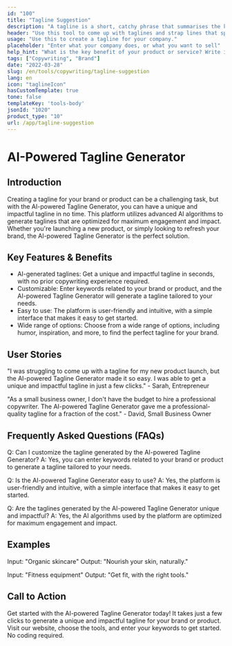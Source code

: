 ```yaml
---
id: "100"
title: "Tagline Suggestion"
description: "A tagline is a short, catchy phrase that summarises the key benefit of a product or service. It is often used in advertising and marketing, and it should be able to capture the essence of the company in a few words."
header: "Use this tool to come up with taglines and strap lines that spark excitement."
usage: "Use this to create a tagline for your company."
placeholder: "Enter what your company does, or what you want to sell"
help_hint: "What is the key benefit of your product or service? Write it down and we'll turn it into a Tagline."
tags: ["Copywriting", "Brand"]
date: "2022-03-28"
slug: /en/tools/copywriting/tagline-suggestion
lang: en
icon: "taglineIcon"
hasCustomTemplate: true
tone: false
templateKey: 'tools-body'
jsonId: "1020"
product_type: "10"
url: /app/tagline-suggestion
---
```


# AI-Powered Tagline Generator

## Introduction

Creating a tagline for your brand or product can be a challenging task, but with the AI-powered Tagline Generator, you can have a unique and impactful tagline in no time. This platform utilizes advanced AI algorithms to generate taglines that are optimized for maximum engagement and impact. Whether you're launching a new product, or simply looking to refresh your brand, the AI-powered Tagline Generator is the perfect solution.

## Key Features & Benefits

- AI-generated taglines: Get a unique and impactful tagline in seconds, with no prior copywriting experience required.
- Customizable: Enter keywords related to your brand or product, and the AI-powered Tagline Generator will generate a tagline tailored to your needs.
- Easy to use: The platform is user-friendly and intuitive, with a simple interface that makes it easy to get started.
- Wide range of options: Choose from a wide range of options, including humor, inspiration, and more, to find the perfect tagline for your brand.

## User Stories

"I was struggling to come up with a tagline for my new product launch, but the AI-powered Tagline Generator made it so easy. I was able to get a unique and impactful tagline in just a few clicks." - Sarah, Entrepreneur

"As a small business owner, I don't have the budget to hire a professional copywriter. The AI-powered Tagline Generator gave me a professional-quality tagline for a fraction of the cost." - David, Small Business Owner

## Frequently Asked Questions (FAQs)

Q: Can I customize the tagline generated by the AI-powered Tagline Generator?
A: Yes, you can enter keywords related to your brand or product to generate a tagline tailored to your needs.

Q: Is the AI-powered Tagline Generator easy to use?
A: Yes, the platform is user-friendly and intuitive, with a simple interface that makes it easy to get started.

Q: Are the taglines generated by the AI-powered Tagline Generator unique and impactful?
A: Yes, the AI algorithms used by the platform are optimized for maximum engagement and impact.

## Examples

Input: "Organic skincare"
Output: "Nourish your skin, naturally."

Input: "Fitness equipment"
Output: "Get fit, with the right tools."

## Call to Action

Get started with the AI-powered Tagline Generator today! It takes just a few clicks to generate a unique and impactful tagline for your brand or product. Visit our website, choose the tools, and enter your keywords to get started. No coding required.
